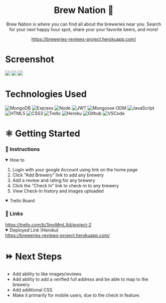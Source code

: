 <div align="center">

# Brew Nation 🍺

Brew Nation is where you can find all about the breweries near you. Search for your next happy hour spot, share your your favorite beers, and more!

<a href="https://breweries-reviews-project.herokuapp.com/">https://breweries-reviews-project.herokuapp.com/</a>

</div>

# Screenshot

<img src="https://i.imgur.com/6haFMdC.png">
<img src="https://i.imgur.com/oknCWGG.png">
<img src="https://i.imgur.com/FM3mmn8.png">

# Technologies Used

![MongoDB](https://img.shields.io/badge/-MongoDB-333?style=flat&logo=mongodb)
![Express](https://img.shields.io/badge/-Express-333?style=flat&logo=express)
![Node](https://img.shields.io/badge/-Node.js-333?style=flat&logo=node.js)
![JWT](https://img.shields.io/badge/-JSON_Web_Tokens-333?style=flat&logo=jsonwebtokens)
![Mongoose ODM](https://img.shields.io/badge/-Mongoose_ODM-333?style=flat&logo=mongodb)
![JavaScript](https://img.shields.io/badge/-JavaScript-333?style=flat&logo=javascript) 
![HTML5](https://img.shields.io/badge/-HTML5-333?style=flat&logo=html5)
![CSS3](https://img.shields.io/badge/-CSS-333?style=flat&logo=css3)
![Trello](https://img.shields.io/badge/-Trello-333?style=flat&logo=trello) 
![Heroku](https://img.shields.io/badge/-Heroku-333?style=flat&logo=heroku)
![Github](https://img.shields.io/badge/-GitHub-333?style=flat&logo=github)
![VSCode](https://img.shields.io/badge/-VS_Code-333?style=flat&logo=visualstudio)

# ⚛️ Getting Started

<h3>📲 Instructions </h3>

<details open>
<summary>How to</summary>
<ol>
<li>Login with your google Account using link on the home page</li>
<li>Click "Add Brewery" link to add any brewery</li>
<li>Add a review and rating for any brewery</li>
<li>Click the "Check In" link to check-in to any brewery</li>
<li>View Check-In history and images uploaded</li>
</ol>
</details>

<details open>
<h3>🔗 Links </h3>
<summary>Trello Board</summary>   
<a href="https://trello.com/b/3mxMmLXd/project-2">https://trello.com/b/3mxMmLXd/project-2</a>      
</details>

<details open>   
<summary>Deployed Link (Heroku)</summary>
<a href="https://breweries-reviews-project.herokuapp.com/">https://breweries-reviews-project.herokuapp.com/</a>
</details>


# ⏩ Next Steps   

- Add ability to like images/reviews
- Add ability to add a verified full address and be able to map to the brewery
- Add additional CSS 
- Make it primarily for mobile users, due to the check in feature. 
